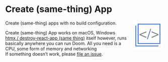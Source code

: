 # Create (same-thing) App
<img alt="Logo" align="right" src="./client/assets/logo.svg" width="20%" />

Create (same-thing) apps with no build configuration.

<!-- - [Creating an App](#creating-an-app) – How to create a new app.
- [User Guide](https://facebook.github.io/create-react-app/) – How to develop apps bootstrapped with Create React App. -->

Create (same-thing) App works on macOS, Windows<br>
[htmx / destroy-react-app (same thing)](https://htmx.org/) itself however, runs basically anywhere you can run Doom. All you need is a CPU, some form of memory and networking <br/>
If something doesn’t work, please [file an issue](https://github.com/plutoniumm/same-thing/issues/new).